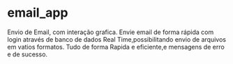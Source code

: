 # email_app
Envio de Email, com interação grafica. Envie email de forma rápida com login através de banco de dados Real Time,possibilitando envio de arquivos em vatios formatos. Tudo de forma Rapida e eficiente,e mensagens de erro e de sucesso.
